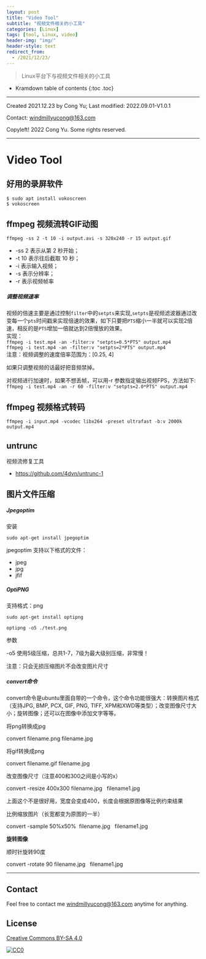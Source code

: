 ```yaml
---
layout: post
title: "Video Tool"
subtitle: "视频文件相关的小工具"
categories: [Linux]
tags: [tool, Linux, video]
header-img: "img/"
header-style: text
redirect_from:
  - /2021/12/23/
---
```


>  Linux平台下与视频文件相关的小工具

* Kramdown table of contents
{:toc .toc}



----

Created 2021.12.23 by Cong Yu; Last modified: 2022.09.01-V1.0.1

Contact: [windmillyucong@163.com](mailto:windmillyucong@163.com)

Copyleft! 2022 Cong Yu. Some rights reserved.

----



# Video Tool



## 好用的录屏软件

```shell
$ sudo apt install vokoscreen
$ vokoscreen
```



## ffmpeg 视频流转GIF动图

```shell
ffmpeg -ss 2 -t 10 -i output.avi -s 320x240 -r 15 output.gif
```

- -ss 2 表示从第 2 秒开始；
- -t 10 表示往后截取 10 秒；
- -i 表示输入视频；
- -s 表示分辨率；
- -r 表示视频帧率


##### 调整视频速率

视频的倍速主要是通过控制`filter`中的`setpts`来实现,`setpts`是视频滤波器通过改变每一个`pts`时间戳来实现倍速的效果，如下只要把`PTS`缩小一半就可以实现2倍速，相反的是`PTS`增加一倍就达到2倍慢放的效果。  
实现：  
`ffmpeg -i test.mp4 -an -filter:v "setpts=0.5*PTS" output.mp4`  
`ffmpeg -i test.mp4 -an -filter:v "setpts=2*PTS" output.mp4`  
注意：视频调整的速度倍率范围为：[0.25, 4]

如果只调整视频的话最好把音频禁掉。

对视频进行加速时，如果不想丢帧，可以用-r 参数指定输出视频FPS，方法如下:  
`ffmpeg -i test.mp4 -an -r 60 -filter:v "setpts=2.0*PTS" output.mp4`



## ffmpeg 视频格式转码

```shell
ffmpeg -i input.mp4 -vcodec libx264 -preset ultrafast -b:v 2000k output.mp4
```



## untrunc

视频流修复工具

- https://github.com/4dvn/untrunc-1


## 图片文件压缩

##### Jpegoptim

安装

```shell
sudo apt-get install jpegoptim
```

jpegoptim 支持以下格式的文件：

-   jpeg
-   jpg
-   jfif

##### OptiPNG 

支持格式：png

```shell
sudo apt-get install optipng
```

```shell
optipng -o5 ./test.png
```

参数

-o5 使用5级压缩，总共1-7，7级为最大级别压缩，非常慢！

注意：只会无损压缩图片不会改变图片尺寸

##### convert命令

convert命令是ubuntu里面自带的一个命令，这个命令功能很强大：转换图片格式（支持JPG, BMP, PCX, GIF, PNG, TIFF, XPM和XWD等类型）；改变图像尺寸大小；旋转图像；还可以在图像中添加文字等等。

将png转换成jpg

convert filename.png filename.jpg

将gif转换成png

convert filename.gif filename.jpg

改变图像尺寸（注意400和300之间是小写的x）

convert -resize 400x300 filename.jpg   filename1.jpg

上面这个不是很好用，宽度会变成400，长度会根据原图像等比例约束结果

比例缩放图片（长宽都变为原图的一半）

convert -sample 50%x50%  filename.jpg   filename1.jpg

**旋转图像**

顺时针旋转90度

convert -rotate 90 filename.jpg   filename1.jpg




----
## Contact

Feel free to contact me [windmillyucong@163.com](mailto:windmillyucong@163.com) anytime for anything.


## License

[Creative Commons BY-SA 4.0](http://creativecommons.org/licenses/by-sa/4.0/)

[![CC0](http://i.creativecommons.org/p/zero/1.0/88x31.png)](http://creativecommons.org/publicdomain/zero/1.0/)


